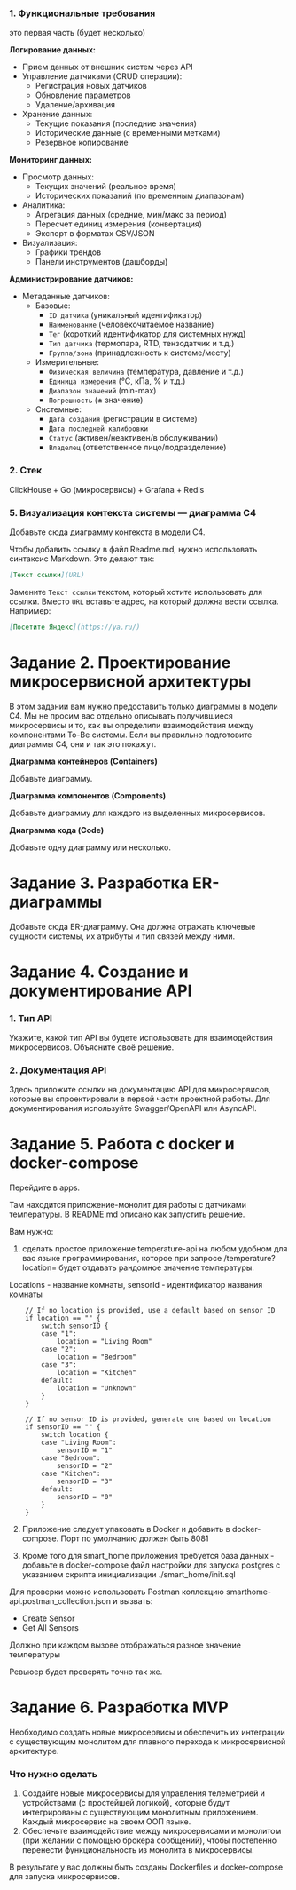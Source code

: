 ### 1. Функциональные требования

это первая часть (будет несколько)

**Логирование данных:**
- Прием данных от внешних систем через API
- Управление датчиками (CRUD операции):
  - Регистрация новых датчиков
  - Обновление параметров
  - Удаление/архивация
- Хранение данных:
  - Текущие показания (последние значения)
  - Исторические данные (с временными метками)
  - Резервное копирование

**Мониторинг данных:**
- Просмотр данных:
  - Текущих значений (реальное время)
  - Исторических показаний (по временным диапазонам)
- Аналитика:
  - Агрегация данных (средние, мин/макс за период)
  - Пересчет единиц измерения (конвертация)
  - Экспорт в форматах CSV/JSON
- Визуализация:
  - Графики трендов
  - Панели инструментов (дашборды)

**Администрирование датчиков:**
- Метаданные датчиков:
  - Базовые:
    - `ID датчика` (уникальный идентификатор)
    - `Наименование` (человекочитаемое название)
    - `Тег` (короткий идентификатор для системных нужд)
    - `Тип датчика` (термопара, RTD, тензодатчик и т.д.)
    - `Группа/зона` (принадлежность к системе/месту)
  - Измерительные:
    - `Физическая величина` (температура, давление и т.д.)
    - `Единица измерения` (°C, кПа, % и т.д.)
    - `Диапазон значений` (min-max)
    - `Погрешность` (± значение)
  - Системные:
    - `Дата создания` (регистрации в системе)
    - `Дата последней калибровки`
    - `Статус` (активен/неактивен/в обслуживании)
    - `Владелец` (ответственное лицо/подразделение)

### 2. Стек

ClickHouse + Go (микросервисы) + Grafana + Redis

### 5. Визуализация контекста системы — диаграмма С4

Добавьте сюда диаграмму контекста в модели C4.

Чтобы добавить ссылку в файл Readme.md, нужно использовать синтаксис Markdown. Это делают так:

```markdown
[Текст ссылки](URL)
```

Замените `Текст ссылки` текстом, который хотите использовать для ссылки. Вместо `URL` вставьте адрес, на который должна вести ссылка. Например:

```markdown
[Посетите Яндекс](https://ya.ru/)
```

# Задание 2. Проектирование микросервисной архитектуры

В этом задании вам нужно предоставить только диаграммы в модели C4. Мы не просим вас отдельно описывать получившиеся микросервисы и то, как вы определили взаимодействия между компонентами To-Be системы. Если вы правильно подготовите диаграммы C4, они и так это покажут.

**Диаграмма контейнеров (Containers)**

Добавьте диаграмму.

**Диаграмма компонентов (Components)**

Добавьте диаграмму для каждого из выделенных микросервисов.

**Диаграмма кода (Code)**

Добавьте одну диаграмму или несколько.

# Задание 3. Разработка ER-диаграммы

Добавьте сюда ER-диаграмму. Она должна отражать ключевые сущности системы, их атрибуты и тип связей между ними.

# Задание 4. Создание и документирование API

### 1. Тип API

Укажите, какой тип API вы будете использовать для взаимодействия микросервисов. Объясните своё решение.

### 2. Документация API

Здесь приложите ссылки на документацию API для микросервисов, которые вы спроектировали в первой части проектной работы. Для документирования используйте Swagger/OpenAPI или AsyncAPI.

# Задание 5. Работа с docker и docker-compose

Перейдите в apps.

Там находится приложение-монолит для работы с датчиками температуры. В README.md описано как запустить решение.

Вам нужно:

1) сделать простое приложение temperature-api на любом удобном для вас языке программирования, которое при запросе /temperature?location= будет отдавать рандомное значение температуры.

Locations - название комнаты, sensorId - идентификатор названия комнаты

```
	// If no location is provided, use a default based on sensor ID
	if location == "" {
		switch sensorID {
		case "1":
			location = "Living Room"
		case "2":
			location = "Bedroom"
		case "3":
			location = "Kitchen"
		default:
			location = "Unknown"
		}
	}

	// If no sensor ID is provided, generate one based on location
	if sensorID == "" {
		switch location {
		case "Living Room":
			sensorID = "1"
		case "Bedroom":
			sensorID = "2"
		case "Kitchen":
			sensorID = "3"
		default:
			sensorID = "0"
		}
	}
```

2) Приложение следует упаковать в Docker и добавить в docker-compose. Порт по умолчанию должен быть 8081

3) Кроме того для smart_home приложения требуется база данных - добавьте в docker-compose файл настройки для запуска postgres с указанием скрипта инициализации ./smart_home/init.sql

Для проверки можно использовать Postman коллекцию smarthome-api.postman_collection.json и вызвать:

- Create Sensor
- Get All Sensors

Должно при каждом вызове отображаться разное значение температуры

Ревьюер будет проверять точно так же.


# **Задание 6. Разработка MVP**

Необходимо создать новые микросервисы и обеспечить их интеграции с существующим монолитом для плавного перехода к микросервисной архитектуре. 

### **Что нужно сделать**

1. Создайте новые микросервисы для управления телеметрией и устройствами (с простейшей логикой), которые будут интегрированы с существующим монолитным приложением. Каждый микросервис на своем ООП языке.
2. Обеспечьте взаимодействие между микросервисами и монолитом (при желании с помощью брокера сообщений), чтобы постепенно перенести функциональность из монолита в микросервисы. 

В результате у вас должны быть созданы Dockerfiles и docker-compose для запуска микросервисов. 